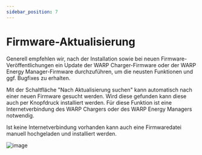```yaml
---
sidebar_position: 7
---
```


# Firmware-Aktualisierung

Generell empfehlen wir, nach der Installation sowie bei neuen Firmware-Veröffentlichungen
ein Update der WARP Charger-Firmware oder der WARP Energy Manager-Firmware
durchzuführen, um die neusten Funktionen und ggf. Bugfixes zu erhalten.

Mit der Schaltfläche "Nach Aktualisierung suchen" kann automatisch nach einer neuen Firmware gesucht werden.
Wird diese gefunden kann diese auch per Knopfdruck installiert werden. Für diese Funktion ist eine Internetverbindung
des WARP Chargers oder des WARP Energy Managers notwendig.

Ist keine Internetverbindung vorhanden kann auch eine Firmwaredatei manuell hochgeladen und installiert werden.

![image](/img/first_steps/firmware_update.png)
